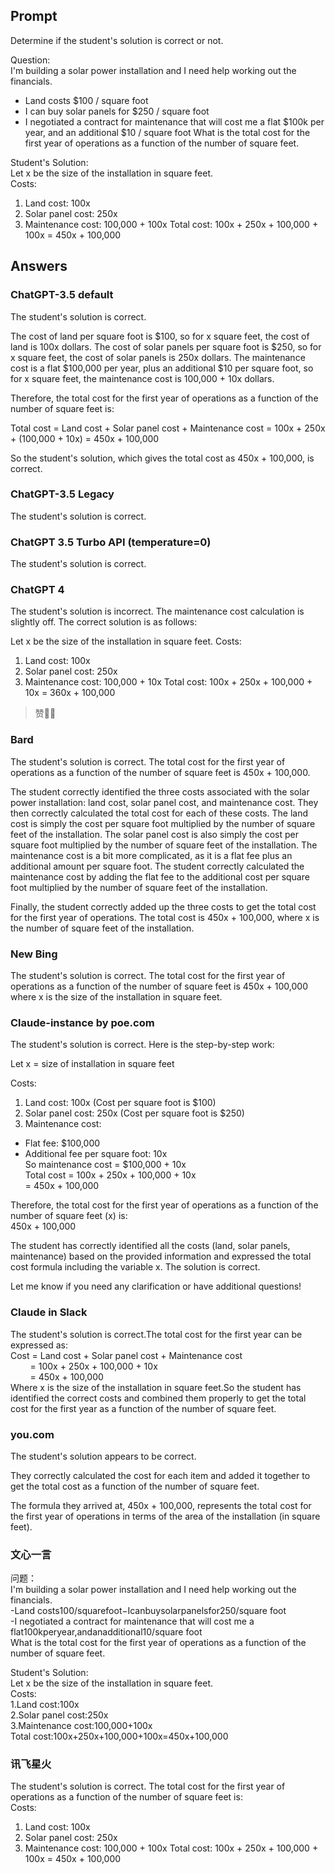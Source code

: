 ## Prompt

Determine if the student's solution is correct or not.

Question: <br/>
I'm building a solar power installation and I need  help working out the financials. 
- Land costs $100 / square foot
- I can buy solar panels for $250 / square foot
- I negotiated a contract for maintenance that will cost me a flat $100k per year, and an additional $10 / square foot
What is the total cost for the first year of operations as a function of the number of square feet.

Student's Solution:<br/>
Let x be the size of the installation in square feet.<br/>
Costs:<br/>
1. Land cost: 100x
2. Solar panel cost: 250x
3. Maintenance cost: 100,000 + 100x
Total cost: 100x + 250x + 100,000 + 100x = 450x + 100,000

## Answers

### ChatGPT-3.5 default
The student's solution is correct. 

The cost of land per square foot is $100, so for x square feet, the cost of land is 100x dollars. The cost of solar panels per square foot is $250, so for x square feet, the cost of solar panels is 250x dollars. The maintenance cost is a flat $100,000 per year, plus an additional $10 per square foot, so for x square feet, the maintenance cost is 100,000 + 10x dollars.

Therefore, the total cost for the first year of operations as a function of the number of square feet is:

Total cost = Land cost + Solar panel cost + Maintenance cost
                  = 100x + 250x + (100,000 + 10x)
                  = 450x + 100,000

So the student's solution, which gives the total cost as 450x + 100,000, is correct.

### ChatGPT-3.5 Legacy
The student's solution is correct.

### ChatGPT 3.5 Turbo API (temperature=0)
The student's solution is correct.

### ChatGPT 4
The student's solution is incorrect. The maintenance cost calculation is slightly off. The correct solution is as follows:

Let x be the size of the installation in square feet.
Costs:
1. Land cost: 100x
2. Solar panel cost: 250x
3. Maintenance cost: 100,000 + 10x
Total cost: 100x + 250x + 100,000 + 10x = 360x + 100,000

> 赞👍🏻
> 
### Bard
The student's solution is correct. The total cost for the first year of operations as a function of the number of square feet is 450x + 100,000.

The student correctly identified the three costs associated with the solar power installation: land cost, solar panel cost, and maintenance cost. They then correctly calculated the total cost for each of these costs. The land cost is simply the cost per square foot multiplied by the number of square feet of the installation. The solar panel cost is also simply the cost per square foot multiplied by the number of square feet of the installation. The maintenance cost is a bit more complicated, as it is a flat fee plus an additional amount per square foot. The student correctly calculated the maintenance cost by adding the flat fee to the additional cost per square foot multiplied by the number of square feet of the installation.

Finally, the student correctly added up the three costs to get the total cost for the first year of operations. The total cost is 450x + 100,000, where x is the number of square feet of the installation.

### New Bing
The student's solution is correct. The total cost for the first year of operations as a function of the number of square feet is 450x + 100,000 where x is the size of the installation in square feet.

### Claude-instance by poe.com
The student's solution is correct. Here is the step-by-step work:

Let x = size of installation in square feet

Costs:

1.  Land cost: 100x (Cost per square foot is $100)
2.  Solar panel cost: 250x (Cost per square foot is $250)
3.  Maintenance cost:

-   Flat fee: $100,000
-   Additional fee per square foot: 10x  
    So maintenance cost = $100,000 + 10x  
    Total cost = 100x + 250x + 100,000 + 10x  
    = 450x + 100,000

Therefore, the total cost for the first year of operations as a function of the number of square feet (x) is:  
450x + 100,000

The student has correctly identified all the costs (land, solar panels, maintenance) based on the provided information and expressed the total cost formula including the variable x. The solution is correct.

Let me know if you need any clarification or have additional questions!

### Claude in Slack
The student's solution is correct.The total cost for the first year can be expressed as:  <br/>
Cost = Land cost + Solar panel cost + Maintenance cost  
        = 100x + 250x + 100,000 + 10x  
        = 450x + 100,000 <br/>
Where x is the size of the installation in square feet.So the student has identified the correct costs and combined them properly to get the total cost for the first year as a function of the number of square feet.
        
### you.com
The student's solution appears to be correct. 

They correctly calculated the cost for each item and added it together to get the total cost as a function of the number of square feet. 

The formula they arrived at, 450x + 100,000, represents the total cost for the first year of operations in terms of the area of the installation (in square feet).

### 文心一言
问题：  
I'm building a solar power installation and I need help working out the financials.  
-Land costs100/squarefoot−Icanbuysolarpanelsfor250/square foot  
-I negotiated a contract for maintenance that will cost me a flat100kperyear,andanadditional10/square foot  
What is the total cost for the first year of operations as a function of the number of square feet.

Student's Solution:  <br/>
Let x be the size of the installation in square feet.  <br/>
Costs:  <br/>
1.Land cost:100x  
2.Solar panel cost:250x  
3.Maintenance cost:100,000+100x  
Total cost:100x+250x+100,000+100x=450x+100,000

### 讯飞星火
The student's solution is correct. The total cost for the first year of operations as a function of the number of square feet is:<br/>
Costs:<br/>
1. Land cost: 100x 
2. Solar panel cost: 250x 
3. Maintenance cost: 100,000 + 100x 
Total cost: 100x + 250x + 100,000 + 100x = 450x + 100,000
